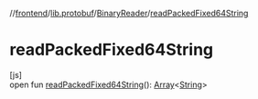//[frontend](../../../index.md)/[lib.protobuf](../index.md)/[BinaryReader](index.md)/[readPackedFixed64String](read-packed-fixed64-string.md)

# readPackedFixed64String

[js]\
open fun [readPackedFixed64String](read-packed-fixed64-string.md)(): [Array](https://kotlinlang.org/api/latest/jvm/stdlib/kotlin/-array/index.html)&lt;[String](https://kotlinlang.org/api/latest/jvm/stdlib/kotlin/-string/index.html)&gt;
